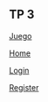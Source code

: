 <h2>TP 3</h2>

<p><a href="juego.html?id=1">Juego
<p>

<p><a href="home.html">Home
<p><a href="login.html">Login
<p><a href="register.html">Register

